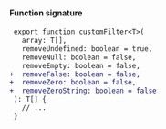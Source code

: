 #### Function signature

```diff
 export function customFilter<T>(
   array: T[],
   removeUndefined: boolean = true,
   removeNull: boolean = false,
   removeEmpty: boolean = false,
+  removeFalse: boolean = false,
+  removeZero: boolean = false,
+  removeZeroString: boolean = false
 ): T[] {
   // ...
 }
```


<aside class="notes">
</aside>
